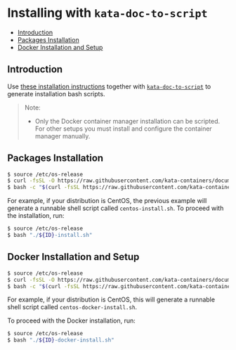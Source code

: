 # Installing with `kata-doc-to-script`

* [Introduction](#introduction)
* [Packages Installation](#packages-installation)
* [Docker Installation and Setup](#docker-installation-and-setup)

## Introduction
Use [these installation instructions](README.md#packaged-installation-methods) together with
[`kata-doc-to-script`](https://github.com/kata-containers/tests/blob/master/.ci/kata-doc-to-script.sh)
to generate installation bash scripts.

> Note:
> - Only the Docker container manager installation can be scripted. For other setups you must
> install and configure the container manager manually.

## Packages Installation

```bash
$ source /etc/os-release
$ curl -fsSL -O https://raw.githubusercontent.com/kata-containers/documentation/master/install/${ID}-installation-guide.md
$ bash -c "$(curl -fsSL https://raw.githubusercontent.com/kata-containers/tests/master/.ci/kata-doc-to-script.sh) ${ID}-installation-guide.md ${ID}-install.sh"
```

For example, if your distribution is CentOS, the previous example will generate a runnable shell script called `centos-install.sh`.
To proceed with the installation, run:

```bash
$ source /etc/os-release
$ bash "./${ID}-install.sh"
```

## Docker Installation and Setup

```bash
$ source /etc/os-release
$ curl -fsSL -O https://raw.githubusercontent.com/kata-containers/documentation/master/install/docker/${ID}-docker-install.md
$ bash -c "$(curl -fsSL https://raw.githubusercontent.com/kata-containers/tests/master/.ci/kata-doc-to-script.sh) ${ID}-docker-install.md ${ID}-docker-install.sh"
```

For example, if your distribution is CentOS, this will generate a runnable shell script called `centos-docker-install.sh`.

To proceed with the Docker installation, run:

```bash
$ source /etc/os-release
$ bash "./${ID}-docker-install.sh"
```

